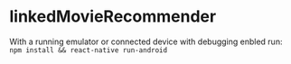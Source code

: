# linkedMovieRecommender



With a running emulator or connected device with debugging enbled run: 
`npm install && react-native run-android`
